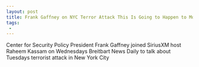 ```yaml
---
layout: post
title: Frank Gaffney on NYC Terror Attack This Is Going to Happen to More of Us Take It to the Bank
tags:
 -
---
```

Center for Security Policy President Frank Gaffney joined SiriusXM host Raheem Kassam on Wednesdays Breitbart News Daily to talk about Tuesdays terrorist attack in New York City
